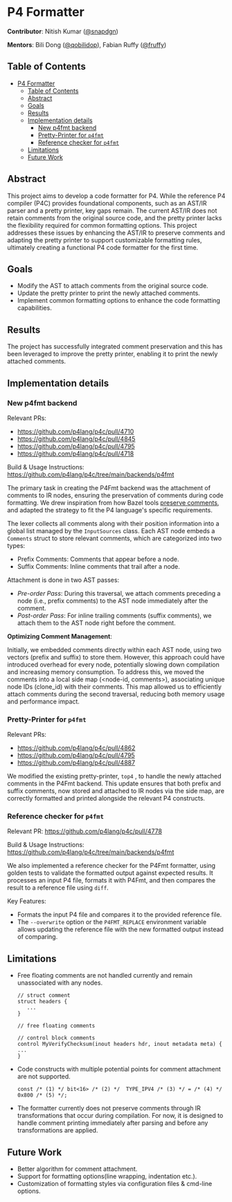 # P4 Formatter
**Contributor**: Nitish Kumar ([@snapdgn])

**Mentors**: Bili Dong ([@qobilidop]), Fabian Ruffy ([@fruffy])

[@snapdgn]: https://github.com/snapdgn
[@qobilidop]: https://github.com/qobilidop
[@fruffy]: https://github.com/fruffy

## Table of Contents
- [P4 Formatter](#p4-formatter)
   * [Table of Contents](#table-of-contents)
   * [Abstract](#abstract)
   * [Goals](#goals)
   * [Results](#results)
   * [Implementation details](#implementation-details)
      + [New p4fmt backend](#new-p4fmt-backend)
      + [Pretty-Printer for `p4fmt`](#pretty-printer-for-p4fmt)
      + [Reference checker for `p4fmt`](#reference-checker-for-p4fmt)
   * [Limitations](#limitations)
   * [Future Work](#future-work)

## Abstract
This project aims to develop a code formatter for P4. While the reference P4 compiler (P4C) provides foundational components, such as an AST/IR parser and a pretty printer, key gaps remain.
The current AST/IR does not retain comments from the original source code, and the pretty printer lacks the flexibility required for common formatting options.
This project addresses these issues by enhancing the AST/IR to preserve comments and adapting the pretty printer to support customizable formatting rules, ultimately creating a functional P4 code formatter for the first time.

## Goals
- Modify the AST to attach comments from the original source code.
- Update the pretty printer to print the newly attached comments.
- Implement common formatting options to enhance the code formatting capabilities.

## Results
The project has successfully integrated comment preservation and this has been leveraged to improve the pretty printer, enabling it to print the newly attached comments.

## Implementation details

### New p4fmt backend
Relevant PRs:
- https://github.com/p4lang/p4c/pull/4710
- https://github.com/p4lang/p4c/pull/4845
- https://github.com/p4lang/p4c/pull/4795
- https://github.com/p4lang/p4c/pull/4718

Build & Usage Instructions: https://github.com/p4lang/p4c/tree/main/backends/p4fmt

The primary task in creating the P4Fmt backend was the attachment of comments to IR nodes, ensuring the preservation of comments during code formatting. We drew inspiration from how Bazel tools [preserve comments](https://jayconrod.com/posts/129/preserving-comments-when-parsing-and-formatting-code), and adapted the strategy to fit the P4 language's specific requirements.

The lexer collects all comments along with their position information into a global list managed by the `InputSources` class. Each AST node embeds a `Comments` struct to store relevant comments, which are categorized into two types:

- Prefix Comments: Comments that appear before a node.
- Suffix Comments: Inline comments that trail after a node.

Attachment is done in two AST passes:
- _Pre-order Pass_: During this traversal, we attach comments preceding a node (i.e., prefix comments) to the AST node immediately after the comment.
- _Post-order Pass_: For inline trailing comments (suffix comments), we attach them to the AST node right before the comment.

**Optimizing Comment Management**:

Initially, we embedded comments directly within each AST node, using two vectors (prefix and suffix) to store them. However, this approach could have introduced overhead for every node, potentially slowing down compilation and increasing memory consumption. To address this, we moved the comments into a local side map (<node-id, comments>), associating unique node IDs (clone_id) with their comments. This map allowed us to efficiently attach comments during the second traversal, reducing both memory usage and performance impact.

### Pretty-Printer for `p4fmt`
Relevant PRs:
- https://github.com/p4lang/p4c/pull/4862
- https://github.com/p4lang/p4c/pull/4795
- https://github.com/p4lang/p4c/pull/4887

We modified the existing pretty-printer, `top4` , to handle the newly attached comments in the P4Fmt backend. This update ensures that both prefix and suffix comments, now stored and attached to IR nodes via the side map, are correctly formatted and printed alongside the relevant P4 constructs.

### Reference checker for `p4fmt`

Relevant PR: https://github.com/p4lang/p4c/pull/4778

Build & Usage Instructions: https://github.com/p4lang/p4c/tree/main/backends/p4fmt

We also implemented a reference checker for the P4Fmt formatter, using golden tests to validate the formatted output against expected results. It processes an input P4 file, formats it with P4Fmt, and then compares the result to a reference file using `diff`.

Key Features:

- Formats the input P4 file and compares it to the provided reference file.
- The `--overwrite` option or the `P4FMT_REPLACE` environment variable allows updating the reference file with the new formatted output instead of comparing.

## Limitations
- Free floating comments are not handled currently and remain unassociated with any nodes.
   ```
   // struct comment
   struct headers {
      ...
   }

   // free floating comments

   // control block comments
   control MyVerifyChecksum(inout headers hdr, inout metadata meta) {
   ...
   }
   ```
- Code constructs with multiple potential points for comment attachment are not supported.
   ```
   const /* (1) */ bit<16> /* (2) */  TYPE_IPV4 /* (3) */ = /* (4) */ 0x800 /* (5) */;
   ```
- The formatter currently does not preserve comments through IR transformations that occur during compilation. For now, it is designed to handle comment printing immediately after parsing and before any transformations are applied.

## Future Work
- Better algorithm for comment attachment.
- Support for formatting options(line wrapping, indentation etc.).
- Customization of formatting styles via configuration files & cmd-line options.

